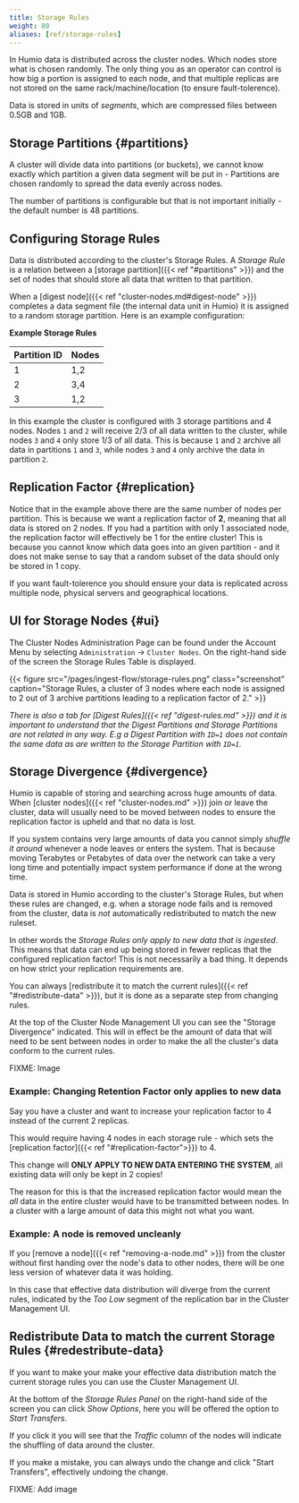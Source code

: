 ```yaml
---
title: Storage Rules
weight: 80
aliases: [ref/storage-rules]
---
```


In Humio data is distributed across the cluster nodes. Which nodes store what
is chosen randomly. The only thing you as an operator can control is how big a
portion is assigned to each node, and that multiple replicas are not stored on the
same rack/machine/location (to ensure fault-tolerence).

Data is stored in units of _segments_, which are compressed files between 0.5GB and 1GB.

## Storage Partitions {#partitions}

A cluster will divide data into partitions (or buckets), we cannot know exactly
which partition a given data segment will be put in -
Partitions are chosen randomly to spread the data evenly across nodes.

The number of partitions is configurable but that is not important initially -
the default number is 48 partitions.


## Configuring Storage Rules

Data is distributed according to the cluster's Storage Rules.
A _Storage Rule_ is a relation between a [storage partition]({{< ref "#partitions" >}}) and
the set of nodes that should store all data that written to that partition.

When a [digest node]({{< ref "cluster-nodes.md#digest-node" >}}) completes a data
segment file (the internal data unit in Humio) it is assigned to a random storage
partition. Here is an example configuration:

__Example Storage Rules__

| Partition ID | Nodes        |
|--------------|--------------|
| 1            | 1,2          |
| 2            | 3,4          |
| 3            | 1,2          |

In this example the cluster is configured with 3 storage partitions and 4 nodes.
Nodes `1` and `2` will receive 2/3 of all data written to the cluster, while nodes `3` and `4` only store 1/3 of all data.
This is because `1` and `2` archive all data in partitions `1` and `3`, while nodes `3` and `4` only archive the data in partition `2`.


## Replication Factor {#replication}

Notice that in the example above there are the same number of nodes per partition.
This is because we want a replication factor of __2__, meaning that all data is
stored on 2 nodes. If you had a partition with only 1 associated node, the
replication factor will effectively be 1 for the entire cluster! This is because
you cannot know which data goes into an given partition - and it does not make
sense to say that a random subset of the data should only be stored in 1 copy.

If you want fault-tolerence you should ensure your data is replicated across
multiple node, physical servers and geographical locations.


## UI for Storage Nodes {#ui}

The Cluster Nodes Administration Page can be found under the Account Menu by selecting
`Administration` -> `Cluster Nodes`. On the right-hand side of the screen the
Storage Rules Table is displayed.

{{< figure src="/pages/ingest-flow/storage-rules.png" class="screenshot" caption="Storage Rules, a cluster of 3 nodes where each node is assigned to 2 out of 3 archive partitions leading to a replication factor of 2." >}}

_There is also a tab for [Digest Rules]({{< ref "digest-rules.md" >}}) and it is important to understand that the
Digest Partitions and Storage Partitions are not related in any way. E.g a Digest Partition with `ID=1` does not contain the same data
as are written to the Storage Partition with `ID=1`._


## Storage Divergence {#divergence}

Humio is capable of storing and searching across huge amounts of data.
When [cluster nodes]({{< ref "cluster-nodes.md" >}}) join or leave the cluster, data
will usually need to be moved between nodes to ensure the replication factor is
upheld and that no data is lost.

If you system contains very large amounts of data you cannot simply
_shuffle it around_ whenever a node leaves or enters the system. That is because moving
Terabytes or Petabytes of data over the network can take a very long time and
potentially impact system performance if done at the wrong time.

Data is stored in Humio according to the cluster's Storage Rules, but when these
rules are changed, e.g. when a storage node fails and is removed from the cluster,
data is _not_ automatically redistributed to match the new ruleset.

In other words the _Storage Rules only apply to new data that is ingested_. This means
that data can end up being stored in fewer replicas that the configured replication factor!
This is not necessarily a bad thing. It depends on how strict your replication
requirements are.

You can always [redistribute it to match the current rules]({{< ref "#redistribute-data" >}}),
but it is done as a separate step from changing rules.

At the top of the Cluster Node Management UI you can see the "Storage Divergence"
indicated. This will in effect be the amount of data that will need to be sent
between nodes in order to make the all the cluster's data conform to the current
rules.

FIXME: Image

### Example: Changing Retention Factor only applies to new data

Say you have a cluster and want to increase your replication factor to 4 instead
of the current 2 replicas.

This would require having 4 nodes in each storage rule - which sets
the [replication factor]({{< ref "#replication-factor">}}) to 4.

This change will __ONLY APPLY TO NEW DATA ENTERING THE SYSTEM__, all existing data
will only be kept in 2 copies!

The reason for this is that the increased replication factor would mean the _all_
data in the entire cluster would have to be transmitted between nodes. In a cluster
with a large amount of data this might not what you want.

### Example: A node is removed uncleanly

If you [remove a node]({{< ref "removing-a-node.md" >}}) from the cluster without
first handing over the node's data to other nodes, there will be one less version
of whatever data it was holding.

In this case that effective data distribution will diverge from the current
rules, indicated by the _Too Low_ segment of the replication bar in the Cluster
Management UI.


## Redistribute Data to match the current Storage Rules {#redestribute-data}

If you want to make your make your effective data distribution match the
current storage rules you can use the Cluster Management UI.

At the bottom of the _Storage Rules Panel_ on the right-hand side of the screen
you can click _Show Options_, here you will be offered the option to _Start Transfers_.

If you click it you will see that the _Traffic_ column of the nodes will indicate
the shuffling of data around the cluster.

If you make a mistake, you can always undo the change and click "Start Transfers",
effectively undoing the change.

FIXME: Add image
